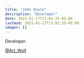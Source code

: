 ```yaml
---
title: "John Doyle"
description: "Developer"
date: 2021-01-17T13:02:35-05:00
lastmod: 2021-01-17T13:02:35-05:00
images: []
---
```


Developer.

[@Art_Wolf](https://twitter.com/Art_Wolf)
